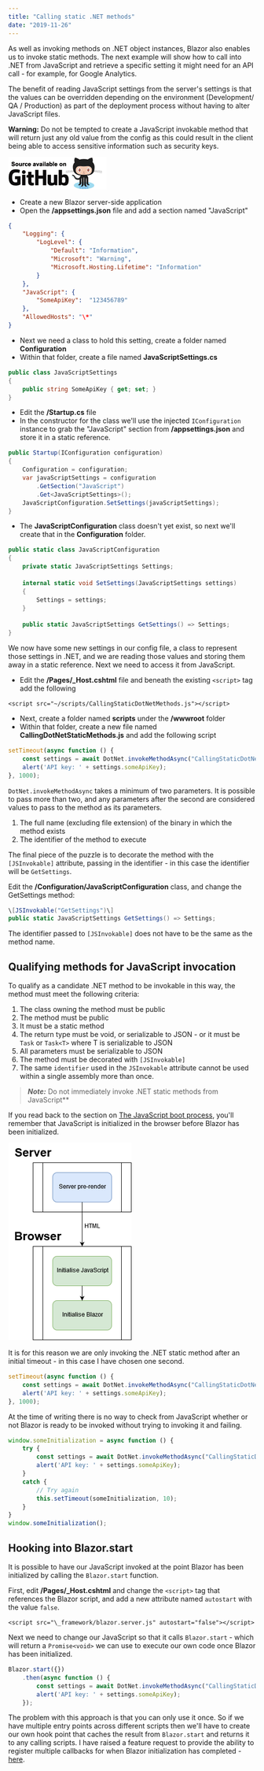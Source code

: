 ```yaml
---
title: "Calling static .NET methods"
date: "2019-11-26"
---
```


As well as invoking methods on .NET object instances, Blazor also enables us to invoke static methods. The next example will show how to call into .NET from JavaScript and retrieve a specific setting it might need for an API call - for example, for Google Analytics.

The benefit of reading JavaScript settings from the server's settings is that the values can be overridden depending on the environment (Development/ QA / Production) as part of the deployment process without having to alter JavaScript files.

**Warning:** Do not be tempted to create a JavaScript invokable method that will return just any old value from the config as this could result in the client being able to access sensitive information such as security keys.

[![](images/SourceLink-e1567978928628.png)](https://github.com/mrpmorris/blazor-university/tree/master/src/JavaScriptInterop/CallingStaticDotNetMethods)

- Create a new Blazor server-side application
- Open the **/appsettings.json** file and add a section named "JavaScript"

```json
{
    "Logging": {
        "LogLevel": {
            "Default": "Information",
            "Microsoft": "Warning",
            "Microsoft.Hosting.Lifetime": "Information"
        }
    },
    "JavaScript": {
        "SomeApiKey":  "123456789"
    },
    "AllowedHosts": "\*"
}
```

- Next we need a class to hold this setting, create a folder named **Configuration**
- Within that folder, create a file named **JavaScriptSettings.cs**

```cs
public class JavaScriptSettings
{
    public string SomeApiKey { get; set; }
}
```

- Edit the **/Startup.cs** file
- In the constructor for the class we'll use the injected `IConfiguration` instance to grab the "JavaScript" section from **/appsettings.json** and store it in a static reference.

```cs
public Startup(IConfiguration configuration)
{
    Configuration = configuration;
    var javaScriptSettings = configuration
        .GetSection("JavaScript")
        .Get<JavaScriptSettings>();
    JavaScriptConfiguration.SetSettings(javaScriptSettings);
}
```

- The **JavaScriptConfiguration** class doesn't yet exist, so next we'll create that in the **Configuration** folder.

```cs
public static class JavaScriptConfiguration
{
    private static JavaScriptSettings Settings;

    internal static void SetSettings(JavaScriptSettings settings)
    {
        Settings = settings;
    }

    public static JavaScriptSettings GetSettings() => Settings;
}
```

We now have some new settings in our config file, a class to represent those settings in .NET, and we are reading those values and storing them away in a static reference. Next we need to access it from JavaScript.

- Edit the **/Pages/_Host.cshtml** file and beneath the existing `<script>` tag add the following

```cshtml
<script src="~/scripts/CallingStaticDotNetMethods.js"></script>
```

- Next, create a folder named **scripts** under the **/wwwroot** folder
- Within that folder, create a new file named **CallingDotNetStaticMethods.js** and add the following script

```js
setTimeout(async function () {
    const settings = await DotNet.invokeMethodAsync("CallingStaticDotNetMethods", "GetSettings");
    alert('API key: ' + settings.someApiKey);
}, 1000);
```

`DotNet.invokeMethodAsync` takes a minimum of two parameters. It is possible to pass more than two, and any parameters after the second are considered values to pass to the method as its parameters.

1. The full name (excluding file extension) of the binary in which the method exists
2. The identifier of the method to execute

The final piece of the puzzle is to decorate the method with the `[JSInvokable]` attribute, passing in the identifier - in this case the identifier will be `GetSettings`.

Edit the **/Configuration/JavaScriptConfiguration** class, and change the GetSettings method:

```cs
\[JSInvokable("GetSettings")\]
public static JavaScriptSettings GetSettings() => Settings;
```

The identifier passed to `[JSInvokable]` does not have to be the same as the method name.

## Qualifying methods for JavaScript invocation

To qualify as a candidate .NET method to be invokable in this way, the method must meet the following criteria:

1. The class owning the method must be public
2. The method must be public
3. It must be a static method
4. The return type must be void, or serializable to JSON - or it must be `Task` or `Task<T>` where T is serializable to JSON
5. All parameters must be serializable to JSON
6. The method must be decorated with `[JSInvokable]`
7. The same `identifier` used in the `JSInvokable` attribute cannot be used within a single assembly more than once.

> **_Note:_** Do not immediately invoke .NET static methods from JavaScript**

If you read back to the section on [The JavaScript boot process](/javascript-interop/javascript-boot-process/), you'll remember that JavaScript is initialized in the browser before Blazor has been initialized.

![](images/JavaScriptBootProcessDiagram.png)

It is for this reason we are only invoking the .NET static method after an initial timeout - in this case I have chosen one second.

```js
setTimeout(async function () {
    const settings = await DotNet.invokeMethodAsync("CallingStaticDotNetMethods", "GetSettings");
    alert('API key: ' + settings.someApiKey);
}, 1000);
```

At the time of writing there is no way to check from JavaScript whether or not Blazor is ready to be invoked without trying to invoking it and failing.

```js
window.someInitialization = async function () {
    try {
        const settings = await DotNet.invokeMethodAsync("CallingStaticDotNetMethods", "GetSettings");
        alert('API key: ' + settings.someApiKey);
    }
    catch {
        // Try again
        this.setTimeout(someInitialization, 10);
    }
}
window.someInitialization();
```

## Hooking into Blazor.start

It is possible to have our JavaScript invoked at the point Blazor has been initialized by calling the `Blazor.start` function.

First, edit **/Pages/_Host.cshtml** and change the `<script>` tag that references the Blazor script, and add a new attribute named `autostart` with the value `false`.

```cshtml
<script src="\_framework/blazor.server.js" autostart="false"></script>
```

Next we need to change our JavaScript so that it calls `Blazor.start` - which will return a `Promise<void>` we can use to execute our own code once Blazor has been initialized.

```js
Blazor.start({})
    .then(async function () {
        const settings = await DotNet.invokeMethodAsync("CallingStaticDotNetMethods", "GetSettings");
        alert('API key: ' + settings.someApiKey);
    });
```

The problem with this approach is that you can only use it once. So if we have multiple entry points across different scripts then we'll have to create our own hook point that caches the result from `Blazor.start` and returns it to any calling scripts. I have raised a feature request to provide the ability to register multiple callbacks for when Blazor initialization has completed - [here](https://github.com/aspnet/AspNetCore/issues/17504).

